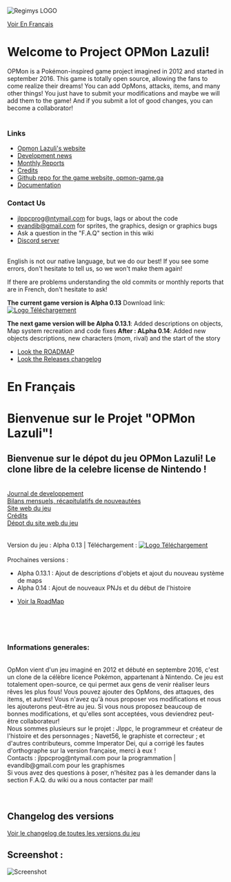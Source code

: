 ![Regimys LOGO](https://raw.githubusercontent.com/jlppc/OpMon/master/Resources/Other/opmon_title.png)<br>

[Voir En Français](#enfrancais)

# Welcome to Project OPMon Lazuli!

OPMon is a Pokémon-inspired game project imagined in 2012 and started in september 2016. This game is totally open source, allowing the fans to come realize their dreams! You can add OpMons, attacks, items, and many other things! You just have to submit your modifications and maybe we will add them to the game! And if you submit a lot of good changes, you can become a collaborator!<br/><br/>

### Links
* [Opmon Lazuli's website](http://opmon-game.ga)
* [Development news](https://translate.google.com/translate?act=url&depth=1&hl=fr&ie=UTF8&prev=_t&rurl=translate.google.fr&sl=fr&sp=nmt4&tl=en&u=https://github.com/jlppc/OpMon/wiki/Journal-du-d%25C3%25A9veloppement)
* [Monthly Reports](https://github.com/jlppc/OpMon/wiki/Monthly-reports)
* [Credits](https://github.com/jlppc/OpMon/blob/master/Credits.md)
* [Github repo for the game website, opmon-game.ga](https://github.com/jlppc/Site-OpMon)
* [Documentation](http://opmon-game.ga/pages/doc)


### Contact Us
* jlppcprog@ntymail.com for bugs, lags or about the code
* evandib@gmail.com for sprites, the graphics, design or graphics bugs
* Ask a question in the "F.A.Q" section in this wiki
* [Discord server](https://discord.gg/XwyKFzh)
<br>
English is not our native language, but we do our best! If you see some errors, don't hesitate to tell us, so we won't make them again!

If there are problems understanding the old commits or monthly reports that are in French, don't hesitate to ask!

__The current game version is Alpha 0.13__ Download link: <a 
href="http://opmon-game.ga/downloads"><img src="https://raw.githubusercontent.com/jlppc/OpMon/master/Resources/Other/version_logo.png" alt="Logo Téléchargement"></a>

__The next game version will be Alpha 0.13.1__: Added descriptions on 
objects, Map system recreation and code fixes
__After : ALpha 0.14__: Added new objects descriptions, new characters (mom, rival) and the start of the story
* [Look the ROADMAP](https://github.com/jlppc/OpMon/wiki/ROADMAP)
* [Look the Releases changelog](https://github.com/jlppc/OpMon/wiki/Releases)


# En Français<a name="enfrancais">

# Bienvenue sur le Projet "OPMon Lazuli"!

## Bienvenue sur le dépot du jeu OPMon Lazuli! Le clone libre de la celebre license de Nintendo !

<br/>
<a href="https://github.com/jlppc/OpMon/wiki/Journal-du-développement">Journal de developpement</a><br/>
<a href="https://github.com/jlppc/OpMon/wiki/Monthly-reports---Bilans-Mensuels/">Bilans mensuels, récapitulatifs de nouveautées</a><br/>
<a href="http://opmon-game.ga">Site web du jeu</a><br/>
<a href="https://github.com/jlppc/OpMon/blob/master/Credits.md">Crédits</a><br/>
<a href="https://github.com/jlppc/Site-OpMon">Dépot du site web du jeu</a><br/><br/>
<br/>Version du jeu : Alpha 0.13 | Téléchargement : <a 
href="http://opmon-game.ga"><img src="https://raw.githubusercontent.com/jlppc/OpMon/master/Resources/Other/version_logo.png" alt="Logo Téléchargement"></a><br/><br/>
Prochaines versions :<ul>
<li>Alpha 0.13.1 : Ajout de descriptions d'objets et ajout du nouveau système de maps</li>
<li>Alpha 0.14 : Ajout de nouveaux PNJs et du début de l'histoire</li>
</ul>

* [Voir la RoadMap](https://github.com/jlppc/OpMon/wiki/ROADMAP)

<br/>
<br/>
<br/>

### Informations generales:
<br/>
OpMon vient d'un jeu imaginé en 2012 et débuté en septembre 2016, c'est un clone de la célèbre licence Pokémon, appartenant à Nintendo. 
Ce jeu est totalement open-source, ce qui permet aux gens de venir réaliser leurs rêves les plus fous! 
Vous pouvez ajouter des OpMons, des attaques, des items, et autres! 
Vous n'avez qu'à nous proposer vos modifications et nous les ajouterons peut-être au jeu. 
Si vous nous proposez beaucoup de bonnes modifications, et qu'elles sont acceptées, vous deviendrez peut-être collaborateur!<br/>
Nous sommes plusieurs sur le projet : Jlppc, le programmeur et créateur de l'histoire et des personnages ; Navet56, le graphiste et correcteur ; et d'autres contributeurs, comme Imperator Dei, qui a corrigé les fautes d'orthographe sur la version française,  merci à eux !<br/>
Contacts : jlppcprog@ntymail.com pour la programmation | evandib@gmail.com pour les graphismes<br/>
Si vous avez des questions à poser, n'hésitez pas à les demander dans la section F.A.Q. du wiki ou a nous contacter par mail!<br/><br/><br/>

## Changelog des versions
[Voir le changelog de toutes les versions du jeu](http://github.com/jlppc/OpMon/wiki/Releases)
<br/>

## Screenshot : 

![Screenshot](https://raw.githubusercontent.com/jlppc/OpMon/master/Resources/Other/screenshot_2.png)


